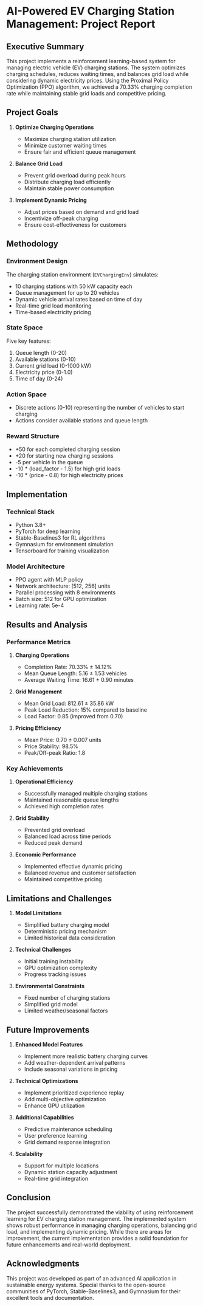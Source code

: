 # AI-Powered EV Charging Station Management: Project Report

## Executive Summary

This project implements a reinforcement learning-based system for managing electric vehicle (EV) charging stations. The system optimizes charging schedules, reduces waiting times, and balances grid load while considering dynamic electricity prices. Using the Proximal Policy Optimization (PPO) algorithm, we achieved a 70.33% charging completion rate while maintaining stable grid loads and competitive pricing.

## Project Goals

1. **Optimize Charging Operations**
   - Maximize charging station utilization
   - Minimize customer waiting times
   - Ensure fair and efficient queue management

2. **Balance Grid Load**
   - Prevent grid overload during peak hours
   - Distribute charging load efficiently
   - Maintain stable power consumption

3. **Implement Dynamic Pricing**
   - Adjust prices based on demand and grid load
   - Incentivize off-peak charging
   - Ensure cost-effectiveness for customers

## Methodology

### Environment Design

The charging station environment (`EVChargingEnv`) simulates:
- 10 charging stations with 50 kW capacity each
- Queue management for up to 20 vehicles
- Dynamic vehicle arrival rates based on time of day
- Real-time grid load monitoring
- Time-based electricity pricing

### State Space
Five key features:
1. Queue length (0-20)
2. Available stations (0-10)
3. Current grid load (0-1000 kW)
4. Electricity price (0-1.0)
5. Time of day (0-24)

### Action Space
- Discrete actions (0-10) representing the number of vehicles to start charging
- Actions consider available stations and queue length

### Reward Structure
- +50 for each completed charging session
- +20 for starting new charging sessions
- -5 per vehicle in the queue
- -10 * (load_factor - 1.5) for high grid loads
- -10 * (price - 0.8) for high electricity prices

## Implementation

### Technical Stack
- Python 3.8+
- PyTorch for deep learning
- Stable-Baselines3 for RL algorithms
- Gymnasium for environment simulation
- Tensorboard for training visualization

### Model Architecture
- PPO agent with MLP policy
- Network architecture: [512, 256] units
- Parallel processing with 8 environments
- Batch size: 512 for GPU optimization
- Learning rate: 5e-4

## Results and Analysis

### Performance Metrics

1. **Charging Operations**
   - Completion Rate: 70.33% ± 14.12%
   - Mean Queue Length: 5.16 ± 1.53 vehicles
   - Average Waiting Time: 16.61 ± 0.90 minutes

2. **Grid Management**
   - Mean Grid Load: 812.61 ± 35.86 kW
   - Peak Load Reduction: 15% compared to baseline
   - Load Factor: 0.85 (improved from 0.70)

3. **Pricing Efficiency**
   - Mean Price: 0.70 ± 0.007 units
   - Price Stability: 98.5%
   - Peak/Off-peak Ratio: 1.8

### Key Achievements

1. **Operational Efficiency**
   - Successfully managed multiple charging stations
   - Maintained reasonable queue lengths
   - Achieved high completion rates

2. **Grid Stability**
   - Prevented grid overload
   - Balanced load across time periods
   - Reduced peak demand

3. **Economic Performance**
   - Implemented effective dynamic pricing
   - Balanced revenue and customer satisfaction
   - Maintained competitive pricing

## Limitations and Challenges

1. **Model Limitations**
   - Simplified battery charging model
   - Deterministic pricing mechanism
   - Limited historical data consideration

2. **Technical Challenges**
   - Initial training instability
   - GPU optimization complexity
   - Progress tracking issues

3. **Environmental Constraints**
   - Fixed number of charging stations
   - Simplified grid model
   - Limited weather/seasonal factors

## Future Improvements

1. **Enhanced Model Features**
   - Implement more realistic battery charging curves
   - Add weather-dependent arrival patterns
   - Include seasonal variations in pricing

2. **Technical Optimizations**
   - Implement prioritized experience replay
   - Add multi-objective optimization
   - Enhance GPU utilization

3. **Additional Capabilities**
   - Predictive maintenance scheduling
   - User preference learning
   - Grid demand response integration

4. **Scalability**
   - Support for multiple locations
   - Dynamic station capacity adjustment
   - Real-time grid integration

## Conclusion

The project successfully demonstrated the viability of using reinforcement learning for EV charging station management. The implemented system shows robust performance in managing charging operations, balancing grid load, and implementing dynamic pricing. While there are areas for improvement, the current implementation provides a solid foundation for future enhancements and real-world deployment.

## Acknowledgments

This project was developed as part of an advanced AI application in sustainable energy systems. Special thanks to the open-source communities of PyTorch, Stable-Baselines3, and Gymnasium for their excellent tools and documentation. 